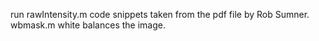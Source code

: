 
run rawIntensity.m
code snippets taken from the pdf file by Rob Sumner.
wbmask.m white balances the image.
